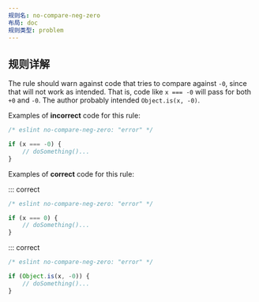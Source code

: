 ```yaml
---
规则名: no-compare-neg-zero
布局: doc
规则类型: problem
---
```




## 规则详解

The rule should warn against code that tries to compare against `-0`, since that will not work as intended. That is, code like `x === -0` will pass for both `+0` and `-0`. The author probably intended `Object.is(x, -0)`.

Examples of **incorrect** code for this rule:



```js
/* eslint no-compare-neg-zero: "error" */

if (x === -0) {
    // doSomething()...
}
```

Examples of **correct** code for this rule:

::: correct

```js
/* eslint no-compare-neg-zero: "error" */

if (x === 0) {
    // doSomething()...
}
```

::: correct

```js
/* eslint no-compare-neg-zero: "error" */

if (Object.is(x, -0)) {
    // doSomething()...
}
```
